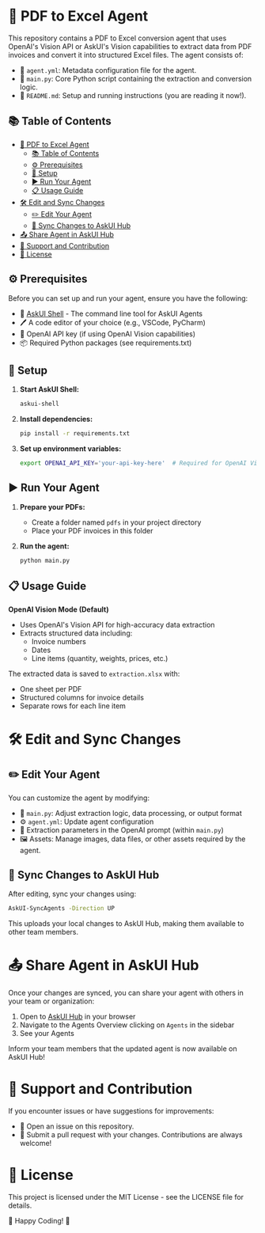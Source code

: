 # 🚀 PDF to Excel Agent

This repository contains a PDF to Excel conversion agent that uses OpenAI's Vision API or AskUI's Vision capabilities to extract data from PDF invoices and convert it into structured Excel files. The agent consists of:

- 📄 `agent.yml`: Metadata configuration file for the agent.
- 🐍 `main.py`: Core Python script containing the extraction and conversion logic.
- 📘 `README.md`: Setup and running instructions (you are reading it now!).

## 📚 Table of Contents

- [🚀 PDF to Excel Agent](#-pdf-to-excel-agent)
  - [📚 Table of Contents](#-table-of-contents)
  - [⚙️ Prerequisites](#️-prerequisites)
  - [🔧 Setup](#-setup)
  - [▶️ Run Your Agent](#️-run-your-agent)
  - [📋 Usage Guide](#-usage-guide)
- [🛠️ Edit and Sync Changes](#️-edit-and-sync-changes)
  - [✏️ Edit Your Agent](#️-edit-your-agent)
  - [🔄 Sync Changes to AskUI Hub](#-sync-changes-to-askui-hub)
- [📤 Share Agent in AskUI Hub](#-share-agent-in-askui-hub)
- [🤝 Support and Contribution](#-support-and-contribution)
- [📜 License](#-license)

## ⚙️ Prerequisites

Before you can set up and run your agent, ensure you have the following:

- 🔄 [AskUI Shell](https://docs.askui.com) - The command line tool for AskUI Agents
- 🖊️ A code editor of your choice (e.g., VSCode, PyCharm)
- 🔑 OpenAI API key (if using OpenAI Vision capabilities)
- 📦 Required Python packages (see requirements.txt)

## 🔧 Setup

1. **Start AskUI Shell:**
    ```sh
    askui-shell
    ```

2. **Install dependencies:**
    ```sh
    pip install -r requirements.txt
    ```

3. **Set up environment variables:**
    ```sh
    export OPENAI_API_KEY='your-api-key-here'  # Required for OpenAI Vision
    ```

## ▶️ Run Your Agent

1. **Prepare your PDFs:**
   - Create a folder named `pdfs` in your project directory
   - Place your PDF invoices in this folder

2. **Run the agent:**
    ```sh
    python main.py
    ```

## 📋 Usage Guide

**OpenAI Vision Mode (Default)**
   - Uses OpenAI's Vision API for high-accuracy data extraction
   - Extracts structured data including:
     - Invoice numbers
     - Dates
     - Line items (quantity, weights, prices, etc.)
  
The extracted data is saved to `extraction.xlsx` with:
- One sheet per PDF
- Structured columns for invoice details
- Separate rows for each line item

# 🛠️ Edit and Sync Changes

## ✏️ Edit Your Agent

You can customize the agent by modifying:

- 🐍 `main.py`: Adjust extraction logic, data processing, or output format
- ⚙️ `agent.yml`: Update agent configuration
- 🔧 Extraction parameters in the OpenAI prompt (within `main.py`)
- 🖼️ Assets: Manage images, data files, or other assets required by the agent.

## 🔄 Sync Changes to AskUI Hub

After editing, sync your changes using:

```sh
AskUI-SyncAgents -Direction UP
```

This uploads your local changes to AskUI Hub, making them available to other team members.

# 📤 Share Agent in AskUI Hub

Once your changes are synced, you can share your agent with others in your team or organization:

1. Open to [AskUI Hub](https://hub.askui.com) in your browser
2. Navigate to the Agents Overview clicking on `Agents` in the sidebar
3. See your Agents

Inform your team members that the updated agent is now available on AskUI Hub!

# 🤝 Support and Contribution

If you encounter issues or have suggestions for improvements:

- 🐛 Open an issue on this repository.
- 🔧 Submit a pull request with your changes.
Contributions are always welcome!

# 📜 License

This project is licensed under the MIT License - see the LICENSE file for details.

🎉 Happy Coding! 🚀
